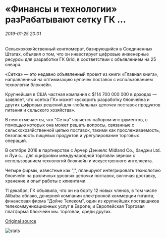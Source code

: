 # «Финансы и технологии» разРабатывают сетку ГК ...

###### 2019-01-25 20:01

Сельскохозяйственный конгломерат, базирующийся в Соединенных Штатах, объявил о том, что он инвестирует цифровые инженерные ресурсы для разработки ГК Grid, в соответствии с объявлением на 25 января.

«Сетка» — это недавно объявленный проект из книги «Главная книга», направленный на оптимизацию цепочек поставок с использованием технологии блокчейн.

Крупнейшая в США частная компания с $114 700 000 000 в доходах — заявляет, что «сетка ГК» может «ускорить разработку блокчейна и других цифровых решений для глобальных цепочек поставок продуктов питания и сельского хозяйства».

В нем отмечается, что "Сетка" является набором инструментов, с помощью которых она может решать вопросы, связанные с сельскохозяйственной цепью поставок, такими как прослеживаемость, безопасность пищевых продуктов и урегулирование торговых операций.

В октябре 2018 в партнерстве с Арчер Дэниелс Midland Co., банджи Ltd. и Луи с... для оцифровки международной торговли зерном с использованием технологий блокчейн и искусственного интеллекта.

Четыре фирмы, известные как ",", планируют интегрировать технологию блокчейн на различных уровнях цепочки поставок, включая доставку, хранение и опыт работы с клиентами.

11 декабря, ГК объявила, что он на борту 12 новых членов, в том числе Alibaba облако, дочерней компании электронной коммерции гиганта; финансовая фирма "Дойче Телеком", один из крупнейших поставщиков телекоммуникационных услуг в Европе; и Европейская Торговая платформа блокчейн мы. торговли, среди других.

[Original source](https://cointelegraph.com/news/cargill-invests-digital-engineering-to-develop-hyperledger-grid)

![stats](https://c.statcounter.com/11760860/0/a89fa40b/1/ "stats")